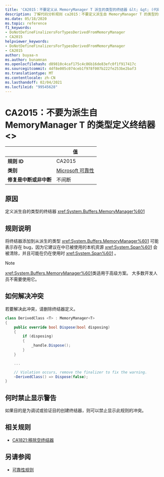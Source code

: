 ```yaml
---
title: 'CA2015：不要定义从 MemoryManager T 派生的类型的终结器 &lt; &gt; (代码分析) '
description: 了解代码分析规则 ca2015：不要定义派生自 MemoryManager T 的类型的终结器 &lt;&gt;
ms.date: 05/18/2020
ms.topic: reference
f1_keywords:
- DoNotDefineFinalizersForTypesDerivedFromMemoryManager
- CA2015
helpviewer_keywords:
- DoNotDefineFinalizersForTypesDerivedFromMemoryManager
- CA2015
author: buyaa-n
ms.author: bunamnan
ms.openlocfilehash: d89810c4caf175c4c86b16de83efc0f1f917417c
ms.sourcegitcommit: 4df8e005c074ceb1f978f007b222fe253be2baf3
ms.translationtype: MT
ms.contentlocale: zh-CN
ms.lasthandoff: 02/04/2021
ms.locfileid: "99545628"
---
```

# <a name="ca2015-do-not-define-finalizers-for-types-derived-from-memorymanagerlttgt"></a>CA2015：不要为派生自 MemoryManager T 的类型定义终结器 &lt;&gt;

| | 值 |
|-|-|
| **规则 ID** |CA2015|
| **类别** |[Microsoft 可靠性](reliability-warnings.md)|
| **修复是中断或非中断** |不间断|

## <a name="cause"></a>原因

定义派生自的类型的终结器 <xref:System.Buffers.MemoryManager%601>

## <a name="rule-description"></a>规则说明

将终结器添加到从派生的类型 <xref:System.Buffers.MemoryManager%601> 可能表示存在 bug，因为它建议在中已被使用的本机资源 <xref:System.Span%601> 会被清除，并且可能在仍在使用时 <xref:System.Span%601> 。

> [!NOTE]
> <xref:System.Buffers.MemoryManager%601>类适用于高级方案。 大多数开发人员不需要使用它。

## <a name="how-to-fix-violations"></a>如何解决冲突

若要解决此冲突，请删除终结器定义。

```csharp
class DerivedClass <T> : MemoryManager<T>
{
    public override bool Dispose(bool disposing)
    {
        if (disposing)
        {
            _handle.Dispose();
        }
    }

    ...

    // Violation occurs, remove the finalizer to fix the warning.
    ~DerivedClass() => Dispose(false);
}
```

## <a name="when-to-suppress-warnings"></a>何时禁止显示警告

如果目的是为调试或验证目的创建终结器，则可以禁止显示此规则的冲突。

## <a name="related-rules"></a>相关规则

- [CA1821:移除空终结器](ca1821.md)

## <a name="see-also"></a>另请参阅

- [可靠性规则](reliability-warnings.md)
